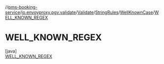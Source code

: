 //[pms-booking-service](../../../../../../index.md)/[io.envoyproxy.pgv.validate](../../../../index.md)/[Validate](../../../index.md)/[StringRules](../../index.md)/[WellKnownCase](../index.md)/[WELL_KNOWN_REGEX](index.md)

# WELL_KNOWN_REGEX

[java]\
[WELL_KNOWN_REGEX](index.md)